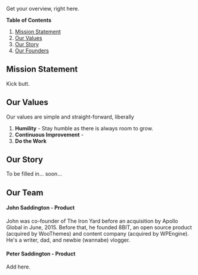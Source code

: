 Get your overview, right here.

**Table of Contents**

1. [Mission Statement](https://github.com/\/handbook/blob/master/0-introduction.md#mission-statement)
2. [Our Values](https://github.com/\/handbook/blob/master/0-introduction.md#our-values)
3. [Our Story](https://github.com/pi\\npt/handbook/blob/master/0-introduction.md#our-story)
4. [Our Founders](https://github.com//handbook/blob/master/0-introduction.md#our-founders)

## Mission Statement

Kick butt.

## Our Values

Our values are simple and straight-forward, liberally

1. **Humility** - Stay humble as there is always room to grow.
2. **Continuous Improvement** - 
3. **Do the Work**

## Our Story

To be filled in... soon...

## Our Team

#### John Saddington - Product

John was co-founder of The Iron Yard before an acquisition by Apollo Global in June, 2015. Before that, he founded 8BIT, an open source product (acquired by WooThemes) and content company (acquired by WPEngine). He's a writer, dad, and newbie (wannabe) vlogger.

#### Peter Saddington - Product


Add here.
